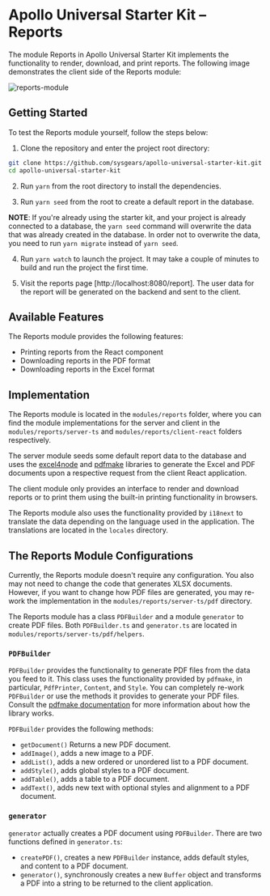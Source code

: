 # Apollo Universal Starter Kit &ndash; Reports

The module Reports in Apollo Universal Starter Kit implements the functionality to render, download, and print reports. 
The following image demonstrates the client side of the Reports module:

![reports-module](https://user-images.githubusercontent.com/21691607/56416135-9d974b80-6298-11e9-9366-406d7abea460.png)

## Getting Started

To test the Reports module yourself, follow the steps below:

1. Clone the repository and enter the project root directory:

```bash
git clone https://github.com/sysgears/apollo-universal-starter-kit.git
cd apollo-universal-starter-kit
```

2. Run `yarn` from the root directory to install the dependencies.

3. Run `yarn seed` from the root to create a default report in the database.

**NOTE**: If you're already using the starter kit, and your project is already connected to a database, the `yarn seed`
command will overwrite the data that was already created in the database. In order not to overwrite the data, you need 
to run `yarn migrate` instead of `yarn seed`.

4. Run `yarn watch` to launch the project. It may take a couple of minutes to build and run the project the first time.

5. Visit the reports page [http://localhost:8080/report]. The user data for the report will be generated on the backend 
and sent to the client.

## Available Features

The Reports module provides the following features:

* Printing reports from the React component
* Downloading reports in the PDF format
* Downloading reports in the Excel format

## Implementation

The Reports module is located in the `modules/reports` folder, where you can find the module implementations for the 
server and client in the `modules/reports/server-ts` and `modules/reports/client-react` folders respectively.

The server module seeds some default report data to the database and uses the [excel4node] and [pdfmake] libraries to 
generate the Excel and PDF documents upon a respective request from the client React application.

The client module only provides an interface to render and download reports or to print them using the built-in 
printing functionality in browsers.

The Reports module also uses the functionality provided by `i18next` to translate the data depending on the language 
used in the application. The translations are located in the `locales` directory.

## The Reports Module Configurations

Currently, the Reports module doesn't require any configuration. You also may not need to change the code that generates
XLSX documents. However, if you want to change how PDF files are generated, you may re-work the implementation in the 
`modules/reports/server-ts/pdf` directory.

The Reports module has a class `PDFBuilder` and a module `generator` to create PDF files. Both `PDFBuilder.ts` and 
`generator.ts` are located in `modules/reports/server-ts/pdf/helpers`.

### `PDFBuilder`

`PDFBuilder` provides the functionality to generate PDF files from the data you feed to it. This class uses the 
functionality provided by `pdfmake`, in particular, `PdfPrinter`, `Content`, and `Style`. You can completely re-work 
`PDFBuilder` or use the methods it provides to generate your PDF files. Consult the [pdfmake documentation] for 
more information about how the library works.

`PDFBuilder` provides the following methods:

* `getDocument()` Returns a new PDF document.
* `addImage()`, adds a new image to a PDF.
* `addList()`, adds a new ordered or unordered list to a PDF document.
* `addStyle()`, adds global styles to a PDF document.
* `addTable()`, adds a table to a PDF document.
* `addText()`, adds new text with optional styles and alignment to a PDF document.

### `generator`

`generator` actually creates a PDF document using `PDFBuilder`. There are two functions defined in `generator.ts`: 

* `createPDF()`, creates a new `PDFBuilder` instance, adds default styles, and content to a PDF document.
* `generator()`, synchronously creates a new `Buffer` object and transforms a PDF into a string to be returned to the
client application.

[http://localhost:8080/reports]: http://localhost:8080/report
[excel4node]: https://www.npmjs.com/package/excel4node
[pdfmake]: https://www.npmjs.com/package/pdfmake
[pdfmake documentation]: https://pdfmake.github.io/docs/
